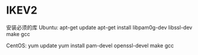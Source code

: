 # IKEV2
安装必须的库
Ubuntu:
apt-get update
apt-get install libpam0g-dev libssl-dev make gcc

CentOS:
yum update
yum install pam-devel openssl-devel make gcc
